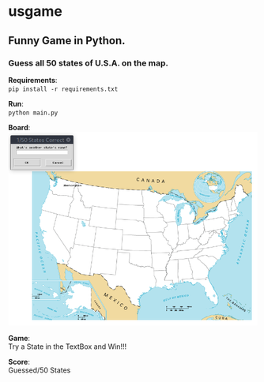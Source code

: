 # usgame

## Funny Game in Python. 

### Guess all 50 states of U.S.A. on the map.

**Requirements**:\
`pip install -r requirements.txt`

**Run**: \
`python main.py`

**Board**: \
![](app.png)

**Game**:\
Try a State in the TextBox and Win!!!

**Score**:\
Guessed/50 States